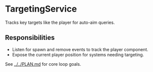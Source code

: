 # TargetingService

Tracks key targets like the player for auto-aim queries.

## Responsibilities

- Listen for spawn and remove events to track the player component.
- Expose the current player position for systems needing targeting.

See [../../PLAN.md](../../PLAN.md) for core loop goals.

